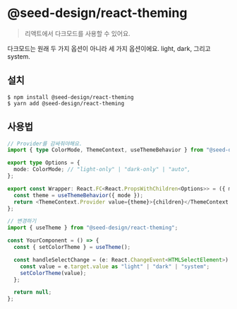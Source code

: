 # @seed-design/react-theming

> 리액트에서 다크모드를 사용할 수 있어요.

다크모드는 원래 두 가지 옵션이 아니라 세 가지 옵션이에요.
light, dark, 그리고 system.

## 설치

```console
$ npm install @seed-design/react-theming
$ yarn add @seed-design/react-theming
```

## 사용법

```ts
// Provider를 감싸줘야해요.
import { type ColorMode, ThemeContext, useThemeBehavior } from "@seed-design/react-theming";

export type Options = {
  mode: ColorMode; // "light-only" | "dark-only" | "auto",
};

export const Wrapper: React.FC<React.PropsWithChildren<Options>> = ({ mode, children }) => {
  const theme = useThemeBehavior({ mode });
  return <ThemeContext.Provider value={theme}>{children}</ThemeContext.Provider>;
};

// 변경하기
import { useTheme } from "@seed-design/react-theming";

const YourComponent = () => {
  const { setColorTheme } = useTheme();

  const handleSelectChange = (e: React.ChangeEvent<HTMLSelectElement>) => {
    const value = e.target.value as "light" | "dark" | "system";
    setColorTheme(value);
  };

  return null;
};
```

